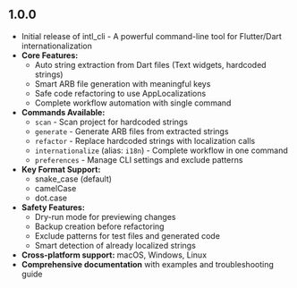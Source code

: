 ## 1.0.0

- Initial release of intl_cli - A powerful command-line tool for Flutter/Dart internationalization
- **Core Features:**
  - Auto string extraction from Dart files (Text widgets, hardcoded strings)
  - Smart ARB file generation with meaningful keys
  - Safe code refactoring to use AppLocalizations
  - Complete workflow automation with single command
- **Commands Available:**
  - `scan` - Scan project for hardcoded strings
  - `generate` - Generate ARB files from extracted strings
  - `refactor` - Replace hardcoded strings with localization calls
  - `internationalize` (alias: `i18n`) - Complete workflow in one command
  - `preferences` - Manage CLI settings and exclude patterns
- **Key Format Support:**
  - snake_case (default)
  - camelCase
  - dot.case
- **Safety Features:**
  - Dry-run mode for previewing changes
  - Backup creation before refactoring
  - Exclude patterns for test files and generated code
  - Smart detection of already localized strings
- **Cross-platform support:** macOS, Windows, Linux
- **Comprehensive documentation** with examples and troubleshooting guide
